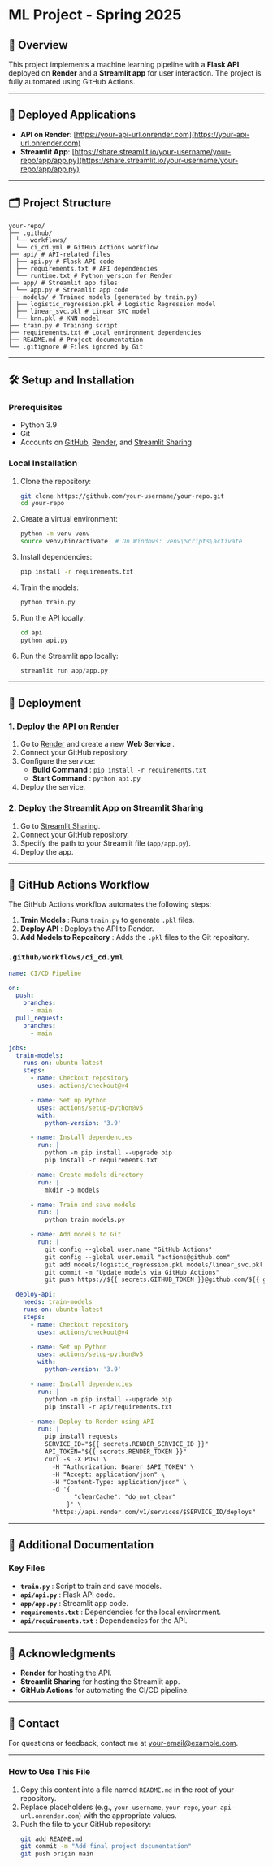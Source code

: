 # ML Project - Spring 2025

## 📝 Overview

This project implements a machine learning pipeline with a **Flask API** deployed on **Render** and a **Streamlit app** for user interaction. The project is fully automated using GitHub Actions.

---

## 🚀 Deployed Applications

- **API on Render**: [https://your-api-url.onrender.com](https://your-api-url.onrender.com)
- **Streamlit App**: [https://share.streamlit.io/your-username/your-repo/app/app.py](https://share.streamlit.io/your-username/your-repo/app/app.py)

---
## 🗂 Project Structure
```
your-repo/
├── .github/
│ └── workflows/
│ └── ci_cd.yml # GitHub Actions workflow
├── api/ # API-related files
│ ├── api.py # Flask API code
│ ├── requirements.txt # API dependencies
│ └── runtime.txt # Python version for Render
├── app/ # Streamlit app files
│ └── app.py # Streamlit app code
├── models/ # Trained models (generated by train.py)
│ ├── logistic_regression.pkl # Logistic Regression model
│ ├── linear_svc.pkl # Linear SVC model
│ └── knn.pkl # KNN model
├── train.py # Training script
├── requirements.txt # Local environment dependencies
├── README.md # Project documentation
└── .gitignore # Files ignored by Git

```
---

## 🛠 Setup and Installation

### Prerequisites

- Python 3.9
- Git
- Accounts on [GitHub](https://github.com), [Render](https://render.com), and [Streamlit Sharing](https://share.streamlit.io)

### Local Installation

1. Clone the repository:
   ```bash
   git clone https://github.com/your-username/your-repo.git
   cd your-repo
    ```

2. Create a virtual environment:
 
   ```bash
   python -m venv venv
   source venv/bin/activate  # On Windows: venv\Scripts\activate
   ```
3. Install dependencies:

   ```bash
   pip install -r requirements.txt
   ```
4. Train the models:
 
   ```bash
   python train.py
   ```
5. Run the API locally:
   ```bash
   cd api
   python api.py
   ```
6. Run the Streamlit app locally:

   ```
   streamlit run app/app.py
   ```

---

## 🚀 Deployment

### 1. Deploy the API on Render

1. Go to [Render](https://render.com/) and create a new  **Web Service** .
2. Connect your GitHub repository.
3. Configure the service:
   * **Build Command** : `pip install -r requirements.txt`
   * **Start Command** : `python api.py`
4. Deploy the service.

### 2. Deploy the Streamlit App on Streamlit Sharing

1. Go to [Streamlit Sharing](https://share.streamlit.io/).
2. Connect your GitHub repository.
3. Specify the path to your Streamlit file (`app/app.py`).
4. Deploy the app.

---

## 🤖 GitHub Actions Workflow

The GitHub Actions workflow automates the following steps:

1. **Train Models** : Runs `train.py` to generate `.pkl` files.
2. **Deploy API** : Deploys the API to Render.
3. **Add Models to Repository** : Adds the `.pkl` files to the Git repository.

### `.github/workflows/ci_cd.yml`



```yaml
name: CI/CD Pipeline

on:
  push:
    branches:
      - main
  pull_request:
    branches:
      - main

jobs:
  train-models:
    runs-on: ubuntu-latest
    steps:
      - name: Checkout repository
        uses: actions/checkout@v4

      - name: Set up Python
        uses: actions/setup-python@v5
        with:
          python-version: '3.9'

      - name: Install dependencies
        run: |
          python -m pip install --upgrade pip
          pip install -r requirements.txt

      - name: Create models directory
        run: |
          mkdir -p models

      - name: Train and save models
        run: |
          python train_models.py

      - name: Add models to Git
        run: |
          git config --global user.name "GitHub Actions"
          git config --global user.email "actions@github.com"
          git add models/logistic_regression.pkl models/linear_svc.pkl models/knn.pkl
          git commit -m "Update models via GitHub Actions"
          git push https://${{ secrets.GITHUB_TOKEN }}@github.com/${{ github.repository }}.git main

  deploy-api:
    needs: train-models
    runs-on: ubuntu-latest
    steps:
      - name: Checkout repository
        uses: actions/checkout@v4

      - name: Set up Python
        uses: actions/setup-python@v5
        with:
          python-version: '3.9'

      - name: Install dependencies
        run: |
          python -m pip install --upgrade pip
          pip install -r api/requirements.txt

      - name: Deploy to Render using API
        run: |
          pip install requests
          SERVICE_ID="${{ secrets.RENDER_SERVICE_ID }}"
          API_TOKEN="${{ secrets.RENDER_TOKEN }}"
          curl -s -X POST \
            -H "Authorization: Bearer $API_TOKEN" \
            -H "Accept: application/json" \
            -H "Content-Type: application/json" \
            -d '{
                  "clearCache": "do_not_clear"
                }' \
            "https://api.render.com/v1/services/$SERVICE_ID/deploys"
```

---

## 📄 Additional Documentation

### Key Files

* **`train.py`** : Script to train and save models.
* **`api/api.py`** : Flask API code.
* **`app/app.py`** : Streamlit app code.
* **`requirements.txt`** : Dependencies for the local environment.
* **`api/requirements.txt`** : Dependencies for the API.

---

## 🙏 Acknowledgments

* **Render** for hosting the API.
* **Streamlit Sharing** for hosting the Streamlit app.
* **GitHub Actions** for automating the CI/CD pipeline.

---

## 📧 Contact

For questions or feedback, contact me at [your-email@example.com](https://mailto:your-email@example.com/).



---

### **How to Use This File**

1. Copy this content into a file named `README.md` in the root of your repository.
2. Replace placeholders (e.g., `your-username`, `your-repo`, `your-api-url.onrender.com`) with the appropriate values.
3. Push the file to your GitHub repository:
   ```bash
   git add README.md
   git commit -m "Add final project documentation"
   git push origin main
```
